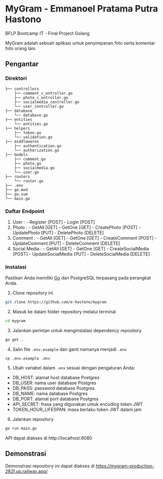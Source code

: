 # MyGram - Emmanoel Pratama Putra Hastono

BFLP Bootcamp IT - Final Project Golang

MyGram adalah sebuah aplikasi untuk penyimpanan foto serta komentar foto orang lain.

## Pengantar

### Direktori

```
├── controllers
    ├── comment_c_ontroller.go
    ├── photo_c_ontroller.go
    ├── socialmedia_controller.go
    └── user_controller.go
├── database
    └── database.go
├── entities
    └── entities.go
├── helpers
    ├── token.go
    └── validation.go
├── middlewares
    ├── authentication.go
    └── authorization.go
├── models
    ├── comment.go
    ├── photo.go
    ├── socialmedia.go
    └── user.go
├── routers
    └── router.go
├── .env
├── go.mod
├── go.sum
└── main.go
```

### Daftar Endpoint

1. User : - Register [POST] - Login [POST]
2. Photo : - GetAll [GET] - GetOne [GET] - CreatePhoto [POST] - UpdatePhoto [PUT] - DeletePhoto [DELETE]
3. Comment : - GetAll [GET] - GetOne [GET] - CreateComment [POST] - UpdateComment [PUT] - DeleteComment [DELETE]
4. Social Media : - GetAll [GET] - GetOne [GET] - CreateSocialMedia [POST] - UpdateSocialMedia [PUT] - DeleteSocialMedia [DELETE]

### Instalasi

Pastikan Anda memiliki [Go](https://go.dev/) dan PostgreSQL terpasang pada perangkat Anda.

1. Clone repository ini

```bash
git clone https://github.com/e-hastono/mygram
```

2. Masuk ke dalam folder repository melalui terminal

```bash
cd mygram
```

3. Jalankan perintan untuk menginstalasi dependency repository

```bash
go get .
```

4. Salin file `.env.example` dan ganti namanya menjadi `.env`

```
cp .env.example .env
```

5. Ubah variabel dalam `.env` sesuai dengan pengaturan Anda:

- DB_HOST: alamat host database Postgres
- DB_USER: nama user database Postgres
- DB_PASS: password database Postgres
- DB_NAME: nama database Postgres
- DB_PORT: alamat port database Postgres
- API_SECRET: frasa yang digunakan untuk encoding token JWT
- TOKEN_HOUR_LIFESPAN: masa berlaku token JWT dalam jam

6. Jalankan repository

```bash
go run main.go
```

API dapat diakses di http://localhost:8080

## Demonstrasi

Demonstrasi repository ini dapat diakses di https://mygram-production-282f.up.railway.app/
